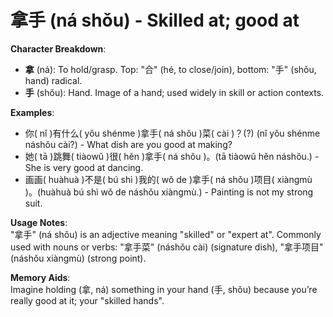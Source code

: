 # **拿手 (ná shǒu) - Skilled at; good at**

**Character Breakdown**:  
- **拿** (ná): To hold/grasp. Top: "合" (hé, to close/join), bottom: "手" (shǒu, hand) radical.  
- **手** (shǒu): Hand. Image of a hand; used widely in skill or action contexts.

**Examples**:  
- 你( nǐ )有什么( yǒu shénme )拿手( ná shǒu )菜( cài )？(?) (nǐ yǒu shénme náshǒu cài?) - What dish are you good at making?  
- 她( tā )跳舞( tiàowǔ )很( hěn )拿手( ná shǒu )。(tā tiàowǔ hěn náshǒu.) - She is very good at dancing.  
- 画画( huàhuà )不是( bú shì )我的( wǒ de )拿手( ná shǒu )项目( xiàngmù )。(huàhuà bú shì wǒ de náshǒu xiàngmù.) - Painting is not my strong suit.

**Usage Notes**:  
"拿手" (ná shǒu) is an adjective meaning "skilled" or "expert at". Commonly used with nouns or verbs: "拿手菜" (náshǒu cài) (signature dish), "拿手项目" (náshǒu xiàngmù) (strong point).

**Memory Aids**:  
Imagine holding (拿, ná) something in your hand (手, shǒu) because you’re really good at it; your "skilled hands".